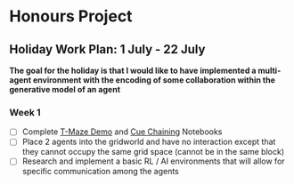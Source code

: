 # Honours Project

## Holiday Work Plan: 1 July - 22 July

**The goal for the holiday is that I would like to have implemented a multi-agent environment with the encoding of some collaboration within the generative model of an agent**

### Week 1

- [ ] Complete [T-Maze Demo](https://github.com/infer-actively/pymdp/blob/master/docs/notebooks/tmaze_demo.ipynb) and [Cue Chaining](https://github.com/infer-actively/pymdp/blob/master/docs/notebooks/cue_chaining_demo.ipynb) Notebooks
- [ ] Place 2 agents into the gridworld and have no interaction except that they cannot occupy the same grid space (cannot be in the same block)
- [ ] Research and implement a basic RL / AI environments that will allow for specific communication among the agents
